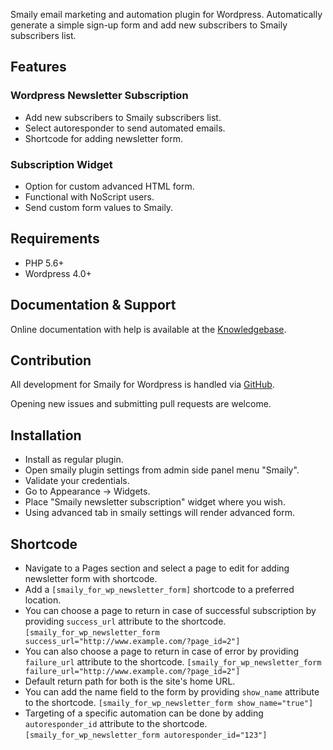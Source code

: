 Smaily email marketing and automation plugin for Wordpress.
Automatically generate a simple sign-up form and add new subscribers to Smaily subscribers list.

## Features

### Wordpress Newsletter Subscription

- Add new subscribers to Smaily subscribers list.
- Select autoresponder to send automated emails.
- Shortcode for adding newsletter form.

### Subscription Widget

- Option for custom advanced HTML form.
- Functional with NoScript users.
- Send custom form values to Smaily.

## Requirements

- PHP 5.6+
- Wordpress 4.0+

## Documentation & Support

Online documentation with help is available at the [Knowledgebase](http://help.smaily.com/en/support/home).

## Contribution

All development for Smaily for Wordpress is handled via [GitHub](https://github.com/sendsmaily/sendsmaily-wordpress-plugin/).

Opening new issues and submitting pull requests are welcome.

## Installation

- Install as regular plugin.
- Open smaily plugin settings from admin side panel menu "Smaily".
- Validate your credentials.
- Go to Appearance -> Widgets.
- Place "Smaily newsletter subscription" widget where you wish.
- Using advanced tab in smaily settings will render advanced form.

## Shortcode

- Navigate to a Pages section and select a page to edit for adding newsletter form with shortcode.
- Add a `[smaily_for_wp_newsletter_form]` shortcode to a preferred location.
- You can choose a page to return in case of successful subscription by providing `success_url` attribute to the shortcode. `[smaily_for_wp_newsletter_form success_url="http://www.example.com/?page_id=2"]`
- You can also choose a page to return in case of error by providing `failure_url` attribute to the shortcode. `[smaily_for_wp_newsletter_form failure_url="http://www.example.com/?page_id=2"]`
- Default return path for both is the site's home URL.
- You can add the name field to the form by providing `show_name` attribute to the shortcode. `[smaily_for_wp_newsletter_form show_name="true"]`
- Targeting of a specific automation can be done by adding `autoresponder_id` attribute to the shortcode. `[smaily_for_wp_newsletter_form autoresponder_id="123"]`
